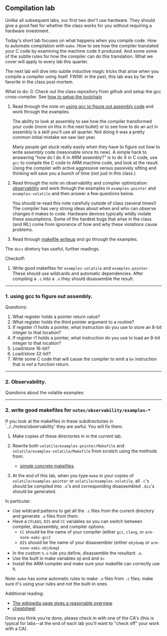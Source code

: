 ## Compilation lab

Unlike all subsequent labs, our first two don't use hardware.  They should
give a good feel for whether the class works for you without requiring
a hardware investment.

Today's short lab focuses on what happens when you compile code.
How to automate compilation with `make`.  How to see how the compiler
translated your C code by examining the machine code it produced.
And some some of the subtle rules for how the compiler can do this
translation.  What we cover will apply to every lab this quarter.

The next lab will dive into subtle inductive magic tricks that
arise when you compile a compiler using itself.  FWIW: in the past,
this lab was by far the favorite in the class post mortem.

What to do:
  0. Check out the class repository from github and setup the gcc
     cross-compiler.  See [how to setup the toolchain](./SOFTWARE.md)

  1. Read through the note on 
     [using gcc to figure out assembly code](../../notes/using-gcc-for-asm/README.md) and work through the examples.

     The ability to look at assembly to see how the compiler transformed
     your code (more on this in the next bullet) or to see how to do an
     act in assembly is a skill you'll use all quarter.  Not doing it
     was a pretty common initial mistake we saw last year.

     Many people get stuck really easily when they have to figure out
     how to write assembly code (reasonable since its new).  A simple
     hack to answering "how do I do X in ARM assembly?" is to do X
     in C code, use `gcc` to compile the C code to ARM machine code,
     and look at the result.  Using the compiler with active aggressive
     versus passively sitting and thinking will save you a bunch of time
     (not just in this class.)

  2. Read through the note on observability and compiler optimization:
     [observability](../../notes/observability/README.md) and work
     through the examples in `examples-pointer` and `examples-volatile`
     and then answer a few questions below.

     You should re-read this note carefully outside of class (several
     times!)  The compiler has very strong ideas about when and who
     can observe changes it makes to code.  Hardware devices typically
     wildly violate these assumptions.  Some of the hardest bugs that
     arise in the class (and IRL) come from ignorance of how and why
     these violations cause problems.

  3. Read through [makefile writeup](../../notes/makefiles/README.md) and go
     through the examples. 

The `docs` diretory has useful, further readings.
  
Checkoff:

  1. Write good makefiles for `examples-volatile` and `examples-pointer`.
     These should use wildcards and automatic dependencies.  After
     compiling a `.c` into a `.o` they should disassemble the result.

-------------------------------------------------------------------
### 1. using gcc to figure out assembly.

Questions:
  1. What register holds a pointer return value?
  2. What register holds the third pointer argument to a routine?
  3. If register r1 holds a pointer, what instruction do you use to store
     an 8-bit integer to that location?
  4. If register r1 holds a pointer, what instruction do you use to load
     an 8-bit integer to that location?
  5. Load/store 16-bit?
  6. Load/store 32-bit?
  7. Write some C code that will cause the compiler to emit a `bx`
     instruction that *is not* a function return.

-------------------------------------------------------------------
### 2. Observability.


Questions about the volatile examples:

-------------------------------------------------------------------
### 2. write good makefiles for `notes/observability/examples-*`

If you look at the makefiles in these subdirectories in
`../../notes/observability' they are awful. You will fix them.

  1. Make copies of these directories in in the current lab.
  2.  Rewrite both `volatile/examples-pointer/Makefile` and `volatile/examples-volatile/Makefile` from scratch using the methods from:

      - [simple concrete makefiles](http://nuclear.mutantstargoat.com/articles/make/).

  3.  At the end of this lab, when you type `make` in your copies of
  `volatile/examples-pointer` or `volatile/examples-volatile`, all
  `.c`'s should be compiled into `.o`'s and corresponding disassembled
  `.dis`'s should be generated.

In particular:
  - Use wildcard patterns to get all the `.c` files from 
    the current directory and generate `.o` files from them.
  - Have a `CFLAGS`, `DIS` and `CC` variables so you can 
    switch between compiler, disassembly, and compiler options.
      - `CC` should be the name of your compiler (either `gcc`, `clang`, or `arm-none-eabi-gcc`)
      - `DIS` should be the name of your disassembler (either `objdump` or `arm-none-eabi-objdump`)
  - In the custom `%.o` rule you define, disassemble the resultant
    `.o`.
  - Use the built in make variables `$@` and and `$<`
  - Install the ARM compiler and make sure your makefile can correctly use it.

Note: `make` has some automatic rules to make `.o` files from `.c` files; make sure it's using your rules and not the built-in ones.

Additional reading:
  - [The wikipedia page gives a reasonable overview](https://en.wikipedia.org/wiki/Make_(software))
  - [cheatsheet](https://devhints.io/makefile)

Once you think you're done, please check in with one of the CA's (this is typical for labs--at the end of each lab you'll want to "check off" your work with a CA).
